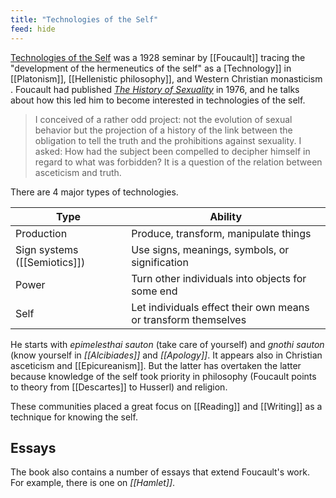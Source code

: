 ```yaml
---
title: "Technologies of the Self"
feed: hide
---
```


[Technologies of the Self](https://www.worldcat.org/title/technologies-of-the-self-a-seminar-with-michel-foucault/oclc/988085468&referer=brief_results) was a 1928 seminar by [[Foucault]] tracing the "development of the hermeneutics of the self" as a [Technology]] in [[Platonism]], [[Hellenistic philosophy]], and Western Christian monasticism . Foucault had published _[The History of Sexuality](https://www.worldcat.org/title/history-of-sexuality-an-introduction/oclc/1156091497&referer=brief_results)_ in 1976, and he talks about how this led him to become interested in technologies of the self.

> I conceived of a rather odd project: not the evolution of sexual behavior but the projection of a history of the link between the obligation to tell the truth and the prohibitions against sexuality. I asked: How had the subject been compelled to decipher himself in regard to what was forbidden? It is a question of the relation between asceticism and truth. 

There are 4 major types of technologies.

|Type|Ability|
|----|-------|
|Production|Produce, transform, manipulate things|
|Sign systems ([[Semiotics]])|Use signs, meanings, symbols, or signification|
|Power|Turn other individuals into objects for some end|
|Self|Let individuals effect their own means or transform themselves|

He starts with _epimelesthai sauton_ (take care of yourself) and _gnothi sauton_ (know yourself in _[[Alcibiades]]_ and _[[Apology]]_. It appears also in Christian asceticism and [[Epicureanism]]. But the latter has overtaken the latter because knowledge of the self took priority in philosophy (Foucault points to theory from [[Descartes]] to Husserl) and religion.

These communities placed a great focus on [[Reading]] and [[Writing]] as a technique for knowing the self. 

## Essays

The book also contains a number of essays that extend Foucault's work. For example, there is one on _[[Hamlet]]_.